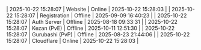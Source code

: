 | 2025-10-22 15:28:07 | Website | Online | 2025-10-22 15:28:03 |
| 2025-10-22 15:28:07 | Registration | Offline | 2025-09-09 16:40:23 |
| 2025-10-22 15:28:07 | Auth Server | Offline | 2025-08-18 09:33:31 |
| 2025-10-22 15:28:07 | Kezan (PvE) | Offline | 2025-10-11 12:51:30 |
| 2025-10-22 15:28:07 | Gurubashi (PvP) | Offline | 2025-08-23 21:44:06 |
| 2025-10-22 15:28:07 | Cloudflare | Online | 2025-10-22 15:28:03 |
